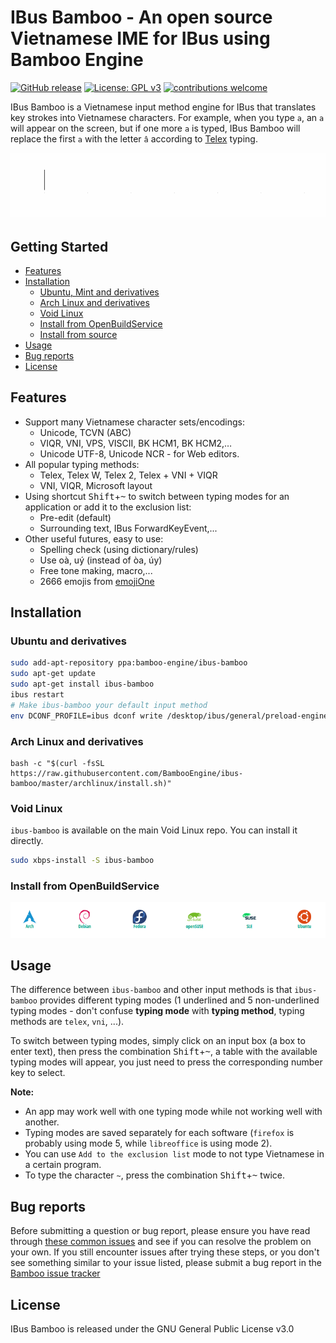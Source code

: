 IBus Bamboo - An open source Vietnamese IME for IBus using Bamboo Engine
===================================
[![GitHub release](https://img.shields.io/github/release/BambooEngine/ibus-bamboo.svg)](https://github.com/BambooEngine/ibus-bamboo/releases/latest)
[![License: GPL v3](https://img.shields.io/badge/License-GPL%20v3-blue.svg)](https://opensource.org/licenses/GPL-3.0)
[![contributions welcome](https://img.shields.io/badge/contributions-welcome-brightgreen.svg?style=flat)](https://github.com/BambooEngine/ibus-bamboo)

IBus Bamboo is a Vietnamese input method engine for IBus that translates key strokes into Vietnamese characters. For example, when you type `a`, an `a` will appear on the screen, but if one more `a` is typed, IBus Bamboo will replace the first `a` with the letter `â` according to [Telex](https://en.wikipedia.org/wiki/Telex_(input_method)) typing.

   ![ibus-bamboo](https://github.com/BambooEngine/ibus-bamboo/raw/gh-resources/demo.gif)

## Getting Started

- [Features](#features)
- [Installation](#installation)
	- [Ubuntu, Mint and derivatives](#ubuntu-and-derivatives)
	- [Arch Linux and derivatives](#arch-linux-and-derivatives)
	- [Void Linux](#void-linux)
	- [Install from OpenBuildService](#install-from-openbuildservice)
	- [Install from source](https://github.com/BambooEngine/ibus-bamboo/wiki/H%C6%B0%E1%BB%9Bng-d%E1%BA%ABn-c%C3%A0i-%C4%91%E1%BA%B7t-t%E1%BB%AB-m%C3%A3-ngu%E1%BB%93n)
- [Usage](#usage)
- [Bug reports](#bug-reports)
- [License](#license)

## Features
* Support many Vietnamese character sets/encodings:
  * Unicode, TCVN (ABC)
  * VIQR, VNI, VPS, VISCII, BK HCM1, BK HCM2,…
  * Unicode UTF-8, Unicode NCR - for Web editors.
* All popular typing methods:
  * Telex, Telex W, Telex 2, Telex + VNI + VIQR
  * VNI, VIQR, Microsoft layout
* Using shortcut <kbd>Shift</kbd>+<kbd>~</kbd> to switch between typing modes for an application or add it to the exclusion list:
  	* Pre-edit (default)
  	* Surrounding text, IBus ForwardKeyEvent,...
* Other useful futures, easy to use:
  * Spelling check (using dictionary/rules)
  * Use oà, uý (instead of òa, úy)
  * Free tone making, macro,...
  * 2666 emojis from [emojiOne](https://github.com/joypixels/emojione)

## Installation
### Ubuntu and derivatives

```sh
sudo add-apt-repository ppa:bamboo-engine/ibus-bamboo
sudo apt-get update
sudo apt-get install ibus-bamboo
ibus restart
# Make ibus-bamboo your default input method
env DCONF_PROFILE=ibus dconf write /desktop/ibus/general/preload-engines "['xkb:us::eng', 'Bamboo']" && gsettings set org.gnome.desktop.input-sources sources "[('xkb', 'us'), ('ibus', 'Bamboo')]"
```

### Arch Linux and derivatives
```
bash -c "$(curl -fsSL https://raw.githubusercontent.com/BambooEngine/ibus-bamboo/master/archlinux/install.sh)"
```

### Void Linux
`ibus-bamboo` is available on the main Void Linux repo. You can install it directly.

```sh
sudo xbps-install -S ibus-bamboo
```

### Install from OpenBuildService
[![OpenBuildService](https://github.com/BambooEngine/ibus-bamboo/raw/gh-resources/obs.png)](https://software.opensuse.org//download.html?project=home%3Alamlng&package=ibus-bamboo)

## Usage
The difference between `ibus-bamboo` and other input methods is that `ibus-bamboo` provides different typing modes (1 underlined and 5 non-underlined typing modes - don't confuse **typing mode** with **typing method**, typing methods are `telex`, `vni`, ...).

To switch between typing modes, simply click on an input box (a box to enter text), then press the combination <kbd>Shift</kbd>+<kbd>~</kbd>, a table with the available typing modes will appear, you just need to press the corresponding number key to select.

**Note:**
 - An app may work well with one typing mode while not working well with another.
 - Typing modes are saved separately for each software (`firefox` is probably using mode 5, while `libreoffice` is using mode 2).
 - You can use `Add to the exclusion list` mode to not type Vietnamese in a certain program.
 - To type the character `~`, press the combination <kbd>Shift</kbd>+<kbd>~</kbd> twice.

## Bug reports
Before submitting a question or bug report, please ensure you have read through [these common issues](https://github.com/BambooEngine/ibus-bamboo/wiki/C%C3%A1c-v%E1%BA%A5n-%C4%91%E1%BB%81-th%C6%B0%E1%BB%9Dng-g%E1%BA%B7p) and see if you can resolve the problem on your own. If you still encounter issues after trying these steps, or you don't see something similar to your issue listed, please submit a bug report in the [Bamboo issue tracker](https://github.com/BambooEngine/ibus-bamboo/issues)

## License
IBus Bamboo is released under the GNU General Public License v3.0
